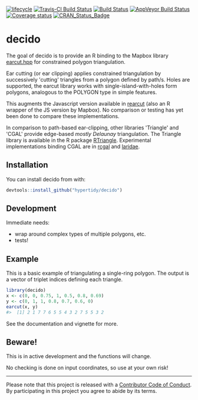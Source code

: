 
<!-- README.md is generated from README.Rmd. Please edit that file -->
[![lifecycle](https://img.shields.io/badge/lifecycle-maturing-blue.svg)](https://www.tidyverse.org/lifecycle/#maturing) [![Travis-CI Build Status](http://badges.herokuapp.com/travis/hypertidy/decido?branch=master&env=BUILD_NAME=trusty_release&label=linux)](https://travis-ci.org/hypertidy/decido) [![Build Status](http://badges.herokuapp.com/travis/hypertidy/decido?branch=master&env=BUILD_NAME=osx_release&label=osx)](https://travis-ci.org/hypertidy/decido) [![AppVeyor Build Status](https://ci.appveyor.com/api/projects/status/github/hypertidy/decido?branch=master&svg=true)](https://ci.appveyor.com/project/mdsumner/decido) [![Coverage status](https://codecov.io/gh/hypertidy/decido/branch/master/graph/badge.svg)](https://codecov.io/github/hypertidy/decido?branch=master) [![CRAN\_Status\_Badge](http://www.r-pkg.org/badges/version/tidync)](https://cran.r-project.org/package=tidync)

decido
======

The goal of decido is to provide an R binding to the Mapbox library [earcut.hpp](https://github.com/mapbox/earcut.hpp) for constrained polygon triangulation.

Ear cutting (or ear clipping) applies constrained triangulation by successively 'cutting' triangles from a polygon defined by path/s. Holes are supported, the earcut library works with single-island-with-holes form polygons, analogous to the POLYGON type in simple features.

This augments the Javascript version available in [rearcut](https://github.com/hypertidy/rearcut.git) (also an R wrapper of the JS version by Mapbox). No comparison or testing has yet been done to compare these implementations.

In comparison to path-based ear-clipping, other libraries 'Triangle' and 'CGAL' provide edge-based *mostly Delaunay* triangulation. The Triangle library is available in the R package [RTriangle](https://CRAN.r-project.org/package=RTriangle). Experimental implementations binding CGAL are in [rcgal](https://github.com/s-u/rcgal) and [laridae](https://github.com/hypertidy/laridae).

Installation
------------

You can install decido from with:

``` r
devtools::install_github("hypertidy/decido")
```

Development
-----------

Immediate needs:

-   wrap around complex types of multiple polygons, etc.
-   tests!

Example
-------

This is a basic example of triangulating a single-ring polygon. The output is a vector of triplet indices defining each triangle.

``` r
library(decido)
x <- c(0, 0, 0.75, 1, 0.5, 0.8, 0.69)
y <- c(0, 1, 1, 0.8, 0.7, 0.6, 0)
earcut(x, y)
#>  [1] 2 1 7 7 6 5 5 4 3 2 7 5 5 3 2
```

See the documentation and vignette for more.

Beware!
-------

This is in active development and the functions will change.

No checking is done on input coordinates, so use at your own risk!

------------------------------------------------------------------------

Please note that this project is released with a [Contributor Code of Conduct](CODE_OF_CONDUCT.md). By participating in this project you agree to abide by its terms.
